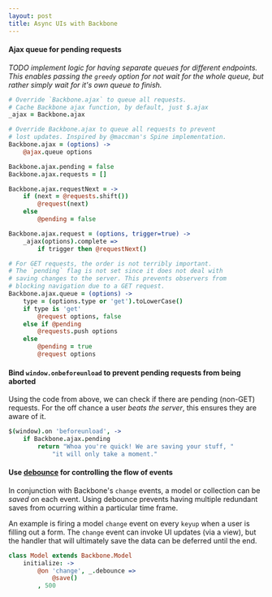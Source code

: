 ```yaml
---
layout: post
title: Async UIs with Backbone
---
```


#### Ajax queue for pending requests

_TODO implement logic for having separate queues for different endpoints. This enables passing the `greedy` option for not wait for the whole queue, but rather simply wait for it's own queue to finish._

```coffeescript
# Override `Backbone.ajax` to queue all requests.
# Cache Backbone ajax function, by default, just $.ajax
_ajax = Backbone.ajax

# Override Backbone.ajax to queue all requests to prevent
# lost updates. Inspired by @maccman's Spine implementation.
Backbone.ajax = (options) ->
    @ajax.queue options

Backbone.ajax.pending = false
Backbone.ajax.requests = []

Backbone.ajax.requestNext = ->
    if (next = @requests.shift())
        @request(next)
    else
        @pending = false

Backbone.ajax.request = (options, trigger=true) ->
    _ajax(options).complete =>
        if trigger then @requestNext()

# For GET requests, the order is not terribly important.
# The `pending` flag is not set since it does not deal with
# saving changes to the server. This prevents observers from
# blocking navigation due to a GET request.
Backbone.ajax.queue = (options) ->
    type = (options.type or 'get').toLowerCase()
    if type is 'get'
        @request options, false
    else if @pending
        @requests.push options
    else
        @pending = true
        @request options
```

#### Bind `window.onbeforeunload` to prevent pending requests from being aborted

Using the code from above, we can check if there are pending (non-GET) requests. For the off chance a user _beats the server_, this ensures they are aware of it.

```coffeescript
$(window).on 'beforeunload', ->
	if Backbone.ajax.pending
		return "Whoa you're quick! We are saving your stuff, "
			"it will only take a moment."
```

#### Use [debounce](http://unscriptable.com/2009/03/20/debouncing-javascript-methods/) for controlling the flow of events	

In conjunction with Backbone's `change` events, a model or collection can be _saved_ on each event. Using debounce prevents having multiple redundant saves from ocurring within a particular time frame.

An example is firing a model `change` event on every `keyup` when a user is filling out a form. The `change` event can invoke UI updates (via a view), but the handler that will ultimately save the data can be deferred until the end.

```coffeescript
class Model extends Backbone.Model
	initialize: ->
		@on 'change', _.debounce =>
			@save()
		, 500
```
